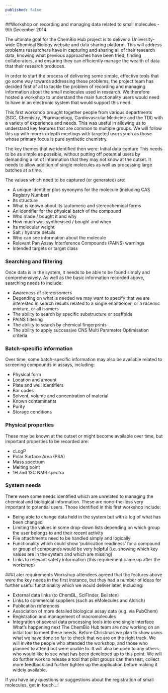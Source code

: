 ```yaml
---
published: false
---
```


##Workshop on recording and managing data related to small molecules  - 9th December 2014

The ultimate goal for the ChemBio Hub project is to deliver a University-wide Chemical Biology website and data sharing platform. This will address problems researchers have in capturing and sharing all of their research data, knowing what previous approaches have been tried, finding collaborators, and ensuring they can efficiently manage the wealth of data that their research produces.

In order to start the process of delivering some simple, effective tools that go some way towards addressing these problems, the project team has decided first of all to tackle the problem of recording and managing information about the small molecules used in research. We therefore hosted a workshop to understand the main functionality users would need to have in an electronic system that would support this need.

This first workshop brought together people from various departments (SGC, Chemistry, Pharmacology, Cardiovascular Medicine and the TDI) with a variety of experience and needs.  This was useful in allowing us to understand key features that are common to multiple groups.  We will follow this up with more in-depth meetings with targeted users such as those whose primary focus is pure synthetic chemistry.

The key themes that we identified then were:
Initial data capture
This needs to be as simple as possible, without putting off potential users by demanding a lot of information that they may not know at the outset. It needs to allow addition of single molecules as well as processing large batches at a time.

The values which need to be captured (or generated) are:


-   A unique identifier plus synonyms for the molecule (including CAS Registry Number)
-	Its structure
-	What is known about its tautomeric and stereochemical forms
-	An identifier for the physical batch of the compound 
-	Who made / bought it and why
-	How much was synthesised / bought and when
-	Its molecular weight
-	Salt / hydrate details
-	Who can see information about the molecule
-	Relevant Pan Assay Interference Compounds (PAINS) warnings
-	Intended targets or target class

### Searching and filtering
Once data is in the system, it needs to be able to be found simply and comprehensively.  As well as the basic information recorded above, searching needs to include:
-	Awareness of stereoisomers
   -	Depending on what is needed we may want to specify that we are interested in search results related to a single enantiomer, or a racemic mixture, or all isomers
-	The ability to search by specific substructure or scaffolds 
-	PAINS filtering 
-	The ability to search by chemical fingerprints
-	The ability to apply successive CNS Multi Parameter Optimisation criteria

### Batch-specific information
Over time, some batch-specific information may also be available related to screening compounds in assays, including:
-	Physical form
-	Location and amount
-	Plate and well identifiers
-	Bar codes
-	Solvent, volume and concentration of material
-	Known contaminants
-	Purity 
-	Storage conditions

### Physical properties
These may be known at the outset or might become available over time, but important properties to be recorded are:
-	cLogP
-	Polar Surface Area (PSA)
-	Mass spectrum
-	Melting point 
-	1H and 13C NMR spectra  
### System needs
There were some needs identified which are unrelated to managing the chemical and biological information. These are none-the-less very important to potential users.  Those identified in this first workshop include:
-	Being able to change data held in the system but with a log of what has been changed
-	Limiting the values in some drop-down lists depending on which group the user belongs to and their recent activity
-	File attachments need to be handled simply and logically
-	Functionality which could show ‘publication readiness’ for a compound or group of compounds would be very helpful (i.e. showing which key values are in the system and which are missing)
-	Links to relevant safety information (this requirement came up after the workshop)

###Later requirements
Workshop attendees agreed that the features above were the key needs in the first instance, but they had a number of ideas for further useful functionality which we would deliver later, including:
-	External data links (to ChemBL, SciFinder, Beilsten)
-	Links to commercial suppliers (such as eMolecules and Aldrich)
-	Publication references
-	Association of more detailed biological assay data (e.g. via PubChem)
-	Registration and management of macromolecules
-	Integration of several data processing tools into one single interface
What’s happening next
The ChemBio Hub team are now working on an initial tool to meet these needs.  Before Christmas we plan to show users what we have done so far to check that we are on the right track.  We will invite the people who attended the workshop, and those who planned to attend but were unable to.  It will also be open to any others who would like to see what has been developed up to this point.  We will do further work to release a tool that pilot groups can then test, collect more feedback and further tighten up the application before making it widely available.

If you have any questions or suggestions about the registration of small molecules, get in touch…!
